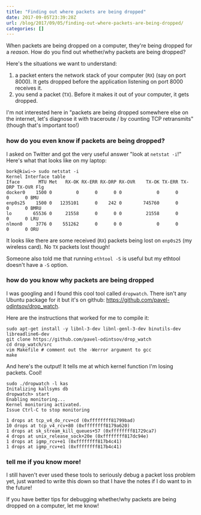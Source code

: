 ```yaml
---
title: "Finding out where packets are being dropped"
date: 2017-09-05T23:39:28Z
url: /blog/2017/09/05/finding-out-where-packets-are-being-dropped/
categories: []
---
```


When packets are being dropped on a computer, they're being dropped for
a *reason*. How do you find out whether/why packets are being dropped?

Here's the situations we want to understand:

1. a packet enters the network stack of your computer (`RX`) (say on
   port 8000). It gets dropped before the application listening on port
   8000 receives it.
2. you send a packet (`TX`). Before it makes it out of your computer, it
   gets dropped.

I'm not interested here in "packets are being dropped somewhere else on the
internet, let's diagnose it with traceroute / by counting TCP retransmits"
(though that's important too!)

### how do you even know if packets are being dropped?

I asked on Twitter and got the very useful answer "look at `netstat -i`!"
Here's what that looks like on my laptop:

```
bork@kiwi~> sudo netstat -i
Kernel Interface table
Iface       MTU Met   RX-OK RX-ERR RX-DRP RX-OVR    TX-OK TX-ERR TX-DRP TX-OVR Flg
docker0    1500 0         0      0      0 0             0      0      0      0 BMU
enp0s25    1500 0   1235101      0    242 0        745760      0      0      0 BMRU
lo        65536 0     21558      0      0 0         21558      0      0      0 LRU
nlmon0     3776 0    551262      0      0 0             0      0      0      0 ORU
```

It looks like there are some received (`RX`) packets being lost on `enp0s25`
(my wireless card). No `TX` packets lost though!

Someone also told me that running `ethtool -S` is useful but my ethtool doesn't have a `-S` option.

### how do you know **why** packets are being dropped

I was googling and I found this cool tool called `dropwatch`. There isn't any Ubuntu package for it but it's on github: https://github.com/pavel-odintsov/drop_watch.

Here are the instructions that worked for me to compile it:

```
sudo apt-get install -y libnl-3-dev libnl-genl-3-dev binutils-dev libreadline6-dev
git clone https://github.com/pavel-odintsov/drop_watch
cd drop_watch/src
vim Makefile # comment out the -Werror argument to gcc
make
```

And here's the output! It tells me at which kernel function I'm losing packets. Cool!

```
sudo ./dropwatch -l kas
Initalizing kallsyms db
dropwatch> start
Enabling monitoring...
Kernel monitoring activated.
Issue Ctrl-C to stop monitoring

1 drops at tcp_v4_do_rcv+cd (0xffffffff81799bad)
10 drops at tcp_v4_rcv+80 (0xffffffff8179a620)
1 drops at sk_stream_kill_queues+57 (0xffffffff81729ca7)
4 drops at unix_release_sock+20e (0xffffffff817dc94e)
1 drops at igmp_rcv+e1 (0xffffffff817b4c41)
1 drops at igmp_rcv+e1 (0xffffffff817b4c41)
```

### tell me if you know more!

I still haven't ever used these tools to seriously debug a packet loss problem
yet, just wanted to write this down so that I have the notes if I do want to in
the future!

If you have better tips for debugging whether/why packets are being dropped on
a computer, let me know!
